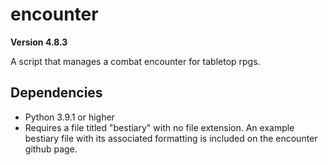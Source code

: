# encounter
**Version 4.8.3**

A script that manages a combat encounter for tabletop rpgs.





## Dependencies

* Python 3.9.1 or higher
* Requires a file titled "bestiary" with no file extension. An example bestiary file with its associated formatting is included on the encounter github page.